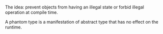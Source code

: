 The idea: prevent objects from having an illegal state or forbid illegal operation at compile time.

A phantom type is a manifestation of abstract type that has no effect on the runtime.
